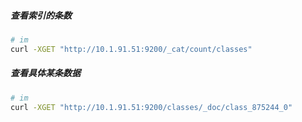 ##### 查看索引的条数

```bash
# im
curl -XGET "http://10.1.91.51:9200/_cat/count/classes"
```

##### 查看具体某条数据

```bash
# im
curl -XGET "http://10.1.91.51:9200/classes/_doc/class_875244_0"
```

